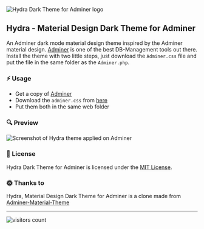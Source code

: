 ![Hydra Dark Theme for Adminer logo](https://i.imgur.com/JpUX5NI.png)
## Hydra - Material Design Dark Theme for Adminer
An Adminer dark mode material design theme inspired by the Adminer material design. [Adminer](https://www.adminer.org/) is one of the best DB-Management tools out there. Install the theme with two little steps, just download the `Adminer.css` file and put the file in the same folder as the `Adminer.php`.

### :zap: Usage
* Get a copy of [Adminer](https://www.adminer.org/)
* Download the `adminer.css` from [here](https://raw.githubusercontent.com/Niyko/Hydra-Dark-Theme-for-Adminer/master/adminer.css)
* Put them both in the same web folder

### :mag: Preview
![Screenshot of Hydra theme applied on Adminer](https://i.imgur.com/LkboDxZ.png)

### :page_with_curl: License
Hydra Dark Theme for Adminer is licensed under the [MIT License](https://github.com/Niyko/Hydra-Dark-Theme-for-Adminer/blob/master/LICENSE).

### :sun_with_face: Thanks to
Hydra, Material Design Dark Theme for Adminer is a clone made from [Adminer-Material-Theme](https://github.com/arcs-/Adminer-Material-Theme)

---

<!-- pls don't use this in your repo -->
![visitors count](https://server.niyko.com/github-visitors-count?id=hydraadminertheme)
